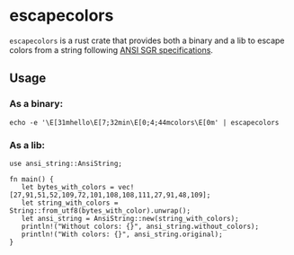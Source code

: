 # escapecolors

`escapecolors` is a rust crate that provides both a binary and a lib to escape colors from a string following [ANSI SGR specifications][1].

## Usage

### As a binary:

```
echo -e '\E[31mhello\E[7;32min\E[0;4;44mcolors\E[0m' | escapecolors
```

### As a lib:

```
use ansi_string::AnsiString;

fn main() {
   let bytes_with_colors = vec![27,91,51,52,109,72,101,108,108,111,27,91,48,109];
   let string_with_colors = String::from_utf8(bytes_with_color).unwrap();
   let ansi_string = AnsiString::new(string_with_colors);
   println!("Without colors: {}", ansi_string.without_colors);
   println!("With colors: {}", ansi_string.original);
}
```

[1]: https://en.wikipedia.org/wiki/ANSI_escape_code#SGR_(Select_Graphic_Rendition)_parameters
